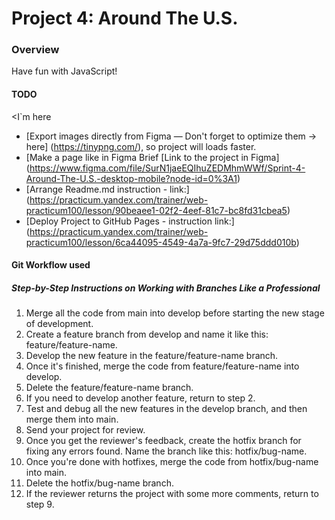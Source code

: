 # Project 4: Around The U.S.

### Overview



Have fun with JavaScript!

#### TODO
<I`m here
* [Export images directly from Figma — Don't forget to optimize them → here] (https://tinypng.com/), so project will loads faster.
* [Make a page like in Figma Brief [Link to the project in Figma] (https://www.figma.com/file/SurN1jaeEQIhuZEDMhmWWf/Sprint-4-Around-The-U.S.-desktop-mobile?node-id=0%3A1) 
* [Arrange Readme.md instruction - link:] (https://practicum.yandex.com/trainer/web-practicum100/lesson/90beaee1-02f2-4eef-81c7-bc8fd31cbea5)
* [Deploy Project to GitHub Pages - instruction link:] (https://practicum.yandex.com/trainer/web-practicum100/lesson/6ca44095-4549-4a7a-9fc7-29d75ddd010b)


#### Git Workflow used
##### Step-by-Step Instructions on Working with Branches Like a Professional
1. Merge all the code from main into develop before starting the new stage of development.
2. Create a feature branch from develop and name it like this: feature/feature-name.
3. Develop the new feature in the feature/feature-name branch.
4. Once it's finished, merge the code from feature/feature-name into develop.
5. Delete the feature/feature-name branch.
6. If you need to develop another feature, return to step 2.
7. Test and debug all the new features in the develop branch, and then merge them into main.
8. Send your project for review.
9. Once you get the reviewer's feedback, create the hotfix branch for fixing any errors found. Name the branch like this: hotfix/bug-name.
10. Once you're done with hotfixes, merge the code from hotfix/bug-name into main.
11. Delete the hotfix/bug-name branch.
12. If the reviewer returns the project with some more comments, return to step 9.
